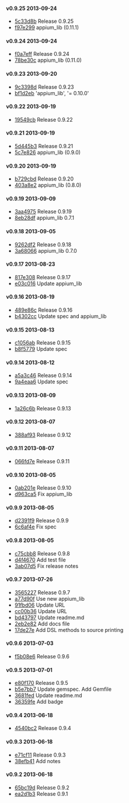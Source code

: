 #### v0.9.25 2013-09-24

- [5c33d8b](https://github.com/appium/test_runner/commit/5c33d8b7547a046b83d84b4f856c1699600a7a18) Release 0.9.25
- [f97e299](https://github.com/appium/test_runner/commit/f97e299f83f965e9ab9fd1ee61c79a8153dd1169) appium_lib (0.11.1)


#### v0.9.24 2013-09-24

- [f0a7eff](https://github.com/appium/test_runner/commit/f0a7eff7482fc6d63c4813f41b5ff2f7fd48f06f) Release 0.9.24
- [78be30c](https://github.com/appium/test_runner/commit/78be30cee883352c46374d1128bb4afe02d9f6f8) appium_lib (0.11.0)


#### v0.9.23 2013-09-20

- [9c3398d](https://github.com/appium/test_runner/commit/9c3398d20803824a372a260e8166fff8565c18b3) Release 0.9.23
- [bf1d2eb](https://github.com/appium/test_runner/commit/bf1d2eb5ae3d4ae0e458784f698da731b5a39137) 'appium_lib', '= 0.10.0'


#### v0.9.22 2013-09-19

- [19549cb](https://github.com/appium/test_runner/commit/19549cbd8d92182aae8ff35e5b5d916dac12020a) Release 0.9.22


#### v0.9.21 2013-09-19

- [5d445b3](https://github.com/appium/test_runner/commit/5d445b397bd56f70872de1cc0386af4dc164df6f) Release 0.9.21
- [5c7e826](https://github.com/appium/test_runner/commit/5c7e82629f5d35ae521d9a224ce49ff1f37d0969) appium_lib (0.9.0)


#### v0.9.20 2013-09-19

- [b729cbd](https://github.com/appium/test_runner/commit/b729cbdeb15c932d01cbbc8b479da58d66a02b08) Release 0.9.20
- [403a8e2](https://github.com/appium/test_runner/commit/403a8e25c42c41aef7258b1d5eb49d357425cf36) appium_lib (0.8.0)


#### v0.9.19 2013-09-09

- [3aa4975](https://github.com/appium/test_runner/commit/3aa497573f27539b9ea7096e3fd597a61fde8bab) Release 0.9.19
- [8eb28df](https://github.com/appium/test_runner/commit/8eb28df631508625f5633a958279399728f2234d) appium_lib 0.7.1


#### v0.9.18 2013-09-05

- [9262df2](https://github.com/appium/test_runner/commit/9262df2995c473950822f7ea03adf810fe95ddc4) Release 0.9.18
- [3a68066](https://github.com/appium/test_runner/commit/3a68066491635d55796e378d6bac57428c13f487) appium_lib 0.7.0


#### v0.9.17 2013-08-23

- [817e308](https://github.com/appium/test_runner/commit/817e30871d85ff153986127a58d77a4bd9081f2e) Release 0.9.17
- [e03c016](https://github.com/appium/test_runner/commit/e03c0166b47ad165a792eea2e895e6b4caeae89e) Update appium_lib


#### v0.9.16 2013-08-19

- [489e86c](https://github.com/appium/test_runner/commit/489e86c88d49504be5d5d5587988a15d54c517cb) Release 0.9.16
- [b4302cc](https://github.com/appium/test_runner/commit/b4302cc2b991210b4f0525ce49ccac7517f2d600) Update spec and appium_lib


#### v0.9.15 2013-08-13

- [c1056ab](https://github.com/appium/test_runner/commit/c1056ab5311f152994076d846c504f88caee4a76) Release 0.9.15
- [b8f5779](https://github.com/appium/test_runner/commit/b8f57797f8f9364f5efa320e2b428dd71eda37ad) Update spec


#### v0.9.14 2013-08-12

- [a5a3c46](https://github.com/appium/test_runner/commit/a5a3c46ee3498d9b55d8cc8305988fe4632f4d3c) Release 0.9.14
- [9a4eaa6](https://github.com/appium/test_runner/commit/9a4eaa6403f3a1f6dc5b32b2904e6d22808c2f44) Update spec


#### v0.9.13 2013-08-09

- [1a26c6b](https://github.com/appium/test_runner/commit/1a26c6bd6b31e1d697fc8fbe2e709baafbd4dcb1) Release 0.9.13


#### v0.9.12 2013-08-07

- [388af93](https://github.com/appium/test_runner/commit/388af93e0a308cae651226df066e789bc2a732b7) Release 0.9.12


#### v0.9.11 2013-08-07

- [066fd7e](https://github.com/appium/test_runner/commit/066fd7e2e90cff33da9f82be36c46e3a96641659) Release 0.9.11


#### v0.9.10 2013-08-05

- [0ab201e](https://github.com/appium/test_runner/commit/0ab201e8a02ae2b1a1f3e4cfde34a25092575638) Release 0.9.10
- [d963ca5](https://github.com/appium/test_runner/commit/d963ca57fd79bcabd5c91d53f5c6170a81494dda) Fix appium_lib


#### v0.9.9 2013-08-05

- [d2391f9](https://github.com/appium/test_runner/commit/d2391f9e2d00fdd3fc4214ac11ceeff986952200) Release 0.9.9
- [6c6af4e](https://github.com/appium/test_runner/commit/6c6af4e6f64c750502017dc2ff3da6cd1cd4ac0e) Fix spec


#### v0.9.8 2013-08-05

- [c75cbb8](https://github.com/appium/test_runner/commit/c75cbb80ddaf17939b5cbbaa763ef033f1742d91) Release 0.9.8
- [d4f4670](https://github.com/appium/test_runner/commit/d4f467006863662b059e49f9a0adf35adc04e6a5) Add test file
- [3ab07d5](https://github.com/appium/test_runner/commit/3ab07d50837182d37c37e1b4e40713e4f047bb2c) Fix release notes


#### v0.9.7 2013-07-26

- [3565227](https://github.com/appium/test_runner/commit/3565227c51844f0ec4652d342293ba47a4e7a39d) Release 0.9.7
- [a77d90f](https://github.com/appium/test_runner/commit/a77d90f44e0f3fd7428000ea9a303241993aa5c4) Use new appium_lib
- [91fbd06](https://github.com/appium/test_runner/commit/91fbd0662f8dee060bf39704cd014197e433fb05) Update URL
- [cc00b36](https://github.com/appium/test_runner/commit/cc00b360903636644bddcdb579e89d22450f802e) Update URL
- [bd43797](https://github.com/appium/test_runner/commit/bd4379707db9896ec5ec9f51f4f4fbc9dc2f5d40) Update readme.md
- [2eb2e82](https://github.com/appium/test_runner/commit/2eb2e82334a2eab6e786856a937603e1aee955d1) Add docs file
- [17de27e](https://github.com/appium/test_runner/commit/17de27e7cd22ce0cd62f64aac2f26b55a63b8992) Add DSL methods to source printing


#### v0.9.6 2013-07-03

- [f5b08e6](https://github.com/appium/test_runner/commit/f5b08e6754885b282be4c51781dddaa3b87c0d1d) Release 0.9.6


#### v0.9.5 2013-07-01

- [e80f170](https://github.com/appium/test_runner/commit/e80f1709ecec7b987389efe559b8a36bc4f33051) Release 0.9.5
- [b5e7bb7](https://github.com/appium/test_runner/commit/b5e7bb7c1a28f1574b2c610f18c20916e485416d) Update gemspec. Add Gemfile
- [3681fed](https://github.com/appium/test_runner/commit/3681fed4e41667011ac4af60f9f3879048ce785d) Update readme.md
- [36359fe](https://github.com/appium/test_runner/commit/36359fe547cac10272226c453d543607844f77a2) Add badge


#### v0.9.4 2013-06-18

- [4540bc2](https://github.com/appium/test_runner/commit/4540bc2963f1ffed766d0011baa26144c0bcc1ee) Release 0.9.4


#### v0.9.3 2013-06-18

- [e71cf11](https://github.com/appium/test_runner/commit/e71cf11eca3751c6057b2c13dd6f05867ce068e4) Release 0.9.3
- [38efb41](https://github.com/appium/test_runner/commit/38efb417202198b1b001f1f09efb283b2c8ba834) Add notes


#### v0.9.2 2013-06-18

- [65bc19d](https://github.com/appium/test_runner/commit/65bc19d6ab4ce546688a92d82c61b0fe3d253274) Release 0.9.2
- [ea2d1b3](https://github.com/appium/test_runner/commit/ea2d1b3ba635210a516aeeb1d855cadceca8f36c) Release 0.9.1